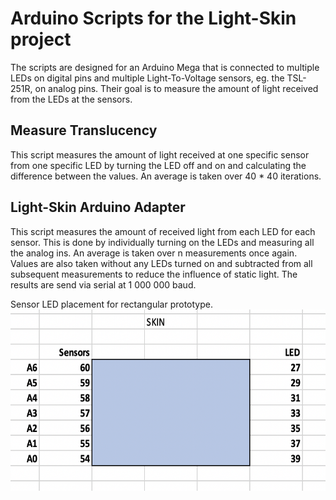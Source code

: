 # Arduino Scripts for the Light-Skin project
The scripts are designed for an Arduino Mega that is connected to multiple LEDs on digital pins and multiple Light-To-Voltage sensors, eg. the TSL-251R, on analog pins.
Their goal is to measure the amount of light received from the LEDs at the sensors.


## Measure Translucency

This script measures the amount of light received at one specific sensor from one specific LED by turning the LED off and on and calculating the difference between the values.
An average is taken over 40 * 40 iterations.


## Light-Skin Arduino Adapter

This script measures the amount of received light from each LED for each sensor.
This is done by individually turning on the LEDs and measuring all the analog ins.
An average is taken over n measurements once again.
Values are also taken without any LEDs turned on and subtracted from all subsequent measurements to reduce the influence of static light.
The results are send via serial at 1 000 000 baud.

Sensor LED placement for rectangular prototype.
<img src="SensorLED.png" height="290">
